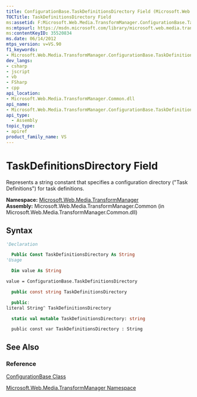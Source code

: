 ```yaml
---
title: ConfigurationBase.TaskDefinitionsDirectory Field (Microsoft.Web.Media.TransformManager)
TOCTitle: TaskDefinitionsDirectory Field
ms:assetid: F:Microsoft.Web.Media.TransformManager.ConfigurationBase.TaskDefinitionsDirectory
ms:mtpsurl: https://msdn.microsoft.com/library/microsoft.web.media.transformmanager.configurationbase.taskdefinitionsdirectory(v=VS.90)
ms:contentKeyID: 35520834
ms.date: 06/14/2012
mtps_version: v=VS.90
f1_keywords:
- Microsoft.Web.Media.TransformManager.ConfigurationBase.TaskDefinitionsDirectory
dev_langs:
- csharp
- jscript
- vb
- FSharp
- cpp
api_location:
- Microsoft.Web.Media.TransformManager.Common.dll
api_name:
- Microsoft.Web.Media.TransformManager.ConfigurationBase.TaskDefinitionsDirectory
api_type:
  - Assembly
topic_type:
- apiref
product_family_name: VS
---
```


# TaskDefinitionsDirectory Field

Represents a string constant that specifies a configuration directory ("Task Definitions") for task definitions.

**Namespace:**  [Microsoft.Web.Media.TransformManager](microsoft-web-media-transformmanager-namespace.md)  
**Assembly:**  Microsoft.Web.Media.TransformManager.Common (in Microsoft.Web.Media.TransformManager.Common.dll)

## Syntax

```vb
'Declaration

  Public Const TaskDefinitionsDirectory As String
'Usage

  Dim value As String

value = ConfigurationBase.TaskDefinitionsDirectory
```

```csharp
  public const string TaskDefinitionsDirectory
```

```cpp
  public:
literal String^ TaskDefinitionsDirectory
```

``` fsharp
  static val mutable TaskDefinitionsDirectory: string
```

```jscript
  public const var TaskDefinitionsDirectory : String
```

## See Also

### Reference

[ConfigurationBase Class](configurationbase-class-microsoft-web-media-transformmanager.md)

[Microsoft.Web.Media.TransformManager Namespace](microsoft-web-media-transformmanager-namespace.md)
